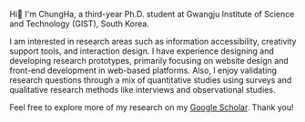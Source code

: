 <!-- <div align="center"> -->
 


Hi👋 I'm ChungHa, a third-year Ph.D. student at Gwangju Institute of Science and Technology (GIST), South Korea.

I am interested in research areas such as information accessibility, creativity support tools, and interaction design. 
I have experience designing and developing research prototypes, primarily focusing on website design and front-end development in web-based platforms. 
Also, I enjoy validating research questions through a mix of quantitative studies using surveys and qualitative research methods like interviews and observational studies.

Feel free to explore more of my research on my [Google Scholar](https://scholar.google.com/citations?user=_CSwBPEAAAAJ&hl=en). Thank you!

